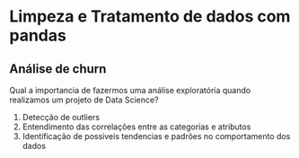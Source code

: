 # Limpeza e Tratamento de dados com pandas

## Análise de churn

Qual a importancia de fazermos uma análise exploratória quando realizamos um projeto de Data Science?

1. Detecção de outliers
2. Entendimento das correlações entre as categorias e atributos
3. Identificação de possiveis tendencias e padrões no comportamento dos dados
